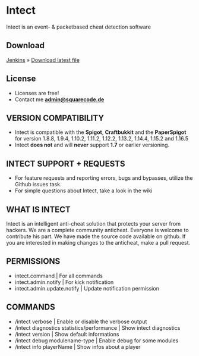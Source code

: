 # Intect 
Intect is an event- &amp; packetbased cheat detection software



## Download
[Jenkins](https://jenkins.squarecode.de/job/Intect/job/master/) » [Download latest file](https://jenkins.squarecode.de/job/Intect/job/master/lastSuccessfulBuild/artifact/target/Intect.jar)

## License
- Licenses are free!
- Contact me **admin@squarecode.de**

## VERSION COMPATIBILITY
- Intect is compatible with the **Spigot**, **Craftbukkit** and the **PaperSpigot** for 
  version 1.8.8, 1.9.4, 1.10.2, 1.11.2, 1.12.2, 1.13.2, 1.14.4, 1.15.2 and 1.16.5
- Intect **does not** and will **never** support **1.7** or earlier versioning.



## INTECT SUPPORT + REQUESTS
- For feature requests and reporting errors, bugs and bypasses, utilize the Github issues task.
- For simple questions about Intect, take a look in the wiki



## WHAT IS INTECT
Intect is an intelligent anti-cheat solution that protects your server from hackers. We are a complete community anticheat. Everyone is welcome to contribute his part. We have made the source code available on github. If you are interested in making changes to the anticheat, make a pull request.



## PERMISSIONS
- intect.command                                      |  For all commands
- intect.admin.notify                                 |  For kick notification
- intect.admin.update.notify                          |  Update notification permission



## COMMANDS
- /intect verbose                                     |  Enable or disable the verbose output
- /intect diagnostics statistics/performance          |  Show intect diagnostics
- /intect version                                     |  Show default informations
- /intect debug modulename-type                       |  Enable debug for some modules
- /intect info playerName                             |  Show infos about a player 